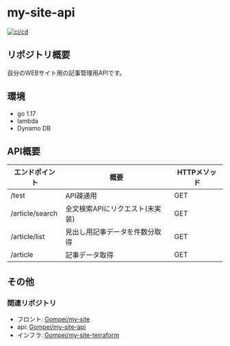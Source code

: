 # my-site-api

[![ci/cd](https://github.com/Gompei/my-site-api/actions/workflows/cicd.yml/badge.svg)](https://github.com/Gompei/my-site-api/actions/workflows/cicd.yml)

## リポジトリ概要

自分のWEBサイト用の記事管理用APIです。

## 環境

- go 1.17
- lambda
- Dynamo DB

## API概要

|  エンドポイント  |  概要  | HTTPメソッド |
| ---- | ---- | ---- |
|  /test  |  API疎通用  | GET |
|  /article/search  |  全文検索APIにリクエスト(未実装)  | GET |
|  /article/list  | 見出し用記事データを件数分取得  | GET |
|  /article  |  記事データ取得 | GET |

## その他

### 関連リポジトリ

- フロント: [Gompei/my-site](https://github.com/Gompei/my-site)
- api: [Gompei/my-site-api](https://github.com/Gompei/my-site-api)
- インフラ: [Gompei/my-site-terraform](https://github.com/Gompei/my-site-terraform)